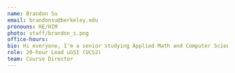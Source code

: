 ```yaml
---
name: Brandon Su
email: brandonsu@berkeley.edu
pronouns: HE/HIM
photo: staff/brandon_s.png
office-hours:
bio: Hi everyone, I'm a senior studying Applied Math and Computer Science. I love audiobooks, racket sports, and eating great food. So excited for this semester!
role: 20-hour Lead uGSI (UCS2)
team: Course Director
---
```

